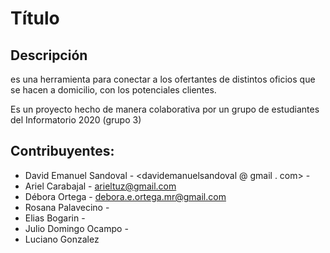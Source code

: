 Título
======

Descripción
-----------

<Nombre> es una herramienta para conectar a los ofertantes de distintos oficios que se hacen a domicilio, con los potenciales clientes.

Es un proyecto hecho de manera colaborativa por un grupo de estudiantes del Informatorio 2020 (grupo 3)

Contribuyentes:
---------------

-   David Emanuel Sandoval - <davidemanuelsandoval @ gmail . com> -
-   Ariel Carabajal - <arieltuz@gmail.com>
-   Débora Ortega - <debora.e.ortega.mr@gmail.com>
-   Rosana Palavecino -
-   Elias Bogarin -
-   Julio Domingo Ocampo -
-   Luciano Gonzalez
